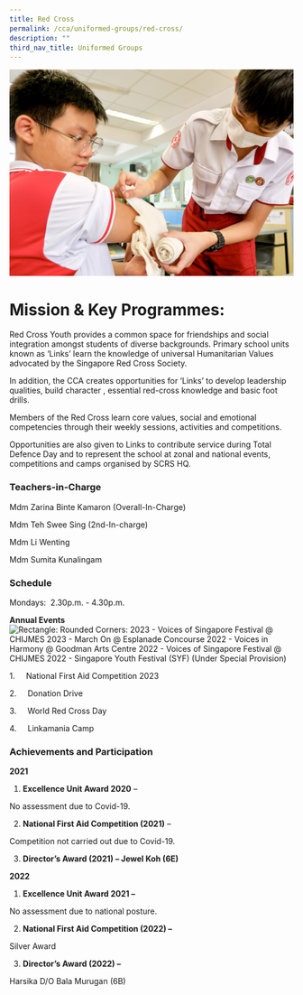 ```yaml
---
title: Red Cross
permalink: /cca/uniformed-groups/red-cross/
description: ""
third_nav_title: Uniformed Groups
---
```

![](/images/CCA/red%20cross%20s.jpg)

   

# **Mission & Key Programmes:**

Red Cross Youth provides a common space for friendships and social integration amongst students of diverse backgrounds. Primary school units known as ‘Links’ learn the knowledge of universal Humanitarian Values advocated by the Singapore Red Cross Society.

In addition, the CCA creates opportunities for ‘Links’ to develop leadership qualities, build character , essential red-cross knowledge and basic foot drills.

Members of the Red Cross learn core values, social and emotional competencies through their weekly sessions, activities and competitions.

Opportunities are also given to Links to contribute service during Total Defence Day and to represent the school at zonal and national events, competitions and camps organised by SCRS HQ.

### Teachers-in-Charge

Mdm Zarina Binte Kamaron (Overall-In-Charge)

Mdm Teh Swee Sing (2nd-In-charge)

Mdm Li Wenting

Mdm Sumita Kunalingam

### Schedule

Mondays:  2.30p.m. - 4.30p.m.

**Annual Events** ![Rectangle: Rounded Corners: 2023 - Voices of Singapore Festival @ CHIJMES
2023 - March On @ Esplanade Concourse
2022 - Voices in Harmony @ Goodman Arts Centre
2022 - Voices of Singapore Festival @ CHIJMES
2022 - Singapore Youth Festival (SYF) (Under Special Provision)
](file:///C:/Users/S88266~1/AppData/Local/Temp/msohtmlclip1/01/clip_image001.png)

1.     National First Aid Competition 2023

2.     Donation Drive

3.     World Red Cross Day

4.     Linkamania Camp

### **Achievements and Participation**

**2021**

1.  **Excellence Unit Award 2020** –

No assessment due to Covid-19.

2.  **National First Aid Competition (2021)** –

Competition not carried out due to Covid-19.

3.  **Director’s Award (2021) – Jewel Koh (6E)**

**2022**

1.  **Excellence Unit Award 2021 –**

No assessment due to national posture.

2.  **National First Aid Competition (2022) –**

Silver Award

3.  **Director’s Award (2022) –**

Harsika D/O Bala Murugan (6B)